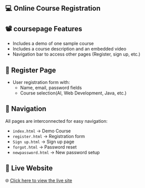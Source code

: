 💻 Online Course Registration
---
📽️ coursepage Features
---
- Includes a demo of one sample course
- Includes a course description and an embedded video
- Navigation bar to access other pages (Register, sign up, etc.)


 📝 Register Page
 ---

- User registration form with:
  - Name, email, password fields
  - Course selection(AI, Web Development, Java, etc.)


 🧭 Navigation
 ---

All pages are interconnected for easy navigation:

- `index.html` → Demo Course
- `register.html` → Registration form
- `Sign up.html` → Sign up page
- `forgot.html` → Password reset
- `newpassword.html` → New password setup

🔗 Live Website
---
🌐 [Click here to view the live site](https://vino960.github.io/Online-Course-Registration./)
